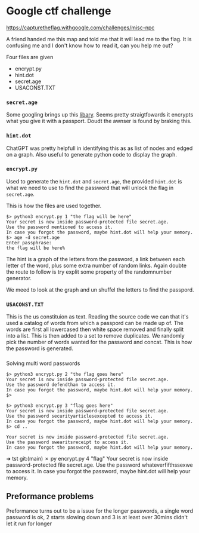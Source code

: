 # Google ctf challenge

https://capturetheflag.withgoogle.com/challenges/misc-npc

A friend handed me this map and told me that it will lead me to the flag.
It is confusing me and I don't know how to read it, can you help me out?

Four files are given

- encrypt.py
- hint.dot
- secret.age
- USACONST.TXT

### `secret.age`

Some googling brings up this [libary](git@github.com:znichola/google-ctf.git). Seems pretty straigtfowards it encrypts what you give it with a passport. Doudt the awnser is found by braking this.

### `hint.dot`

ChatGPT was pretty helpfull in identifying this as as list of nodes and edged on a graph. Also useful to generate python code to display the graph.

### `encrypt.py`

Used to generate the `hint.dot` and `secret.age`, the provided `hint.dot` is what we need to use to find the password that will unlock the flag in `secret.age`.

This is how the files are used together.

```
$> python3 encrypt.py 1 "the flag will be here"
Your secret is now inside password-protected file secret.age.
Use the password mentioned to access it.
In case you forgot the password, maybe hint.dot will help your memory.
$> age -d secret.age
Enter passphrase:
the flag will be here%
```

The hint is a graph of the letters from the password, a link between each letter of the word, plus some extra number of random links. Again doubte the route to follow is try explit some property of the randomnumber generator.

We meed to look at the graph and un shuffel the letters to find the passpord.

### `USACONST.TXT`

This is the us constituion as text. Reading the source code we can that it's used a catalog of words from which a passpord can be made up of. The words are first all lowercased then white space removed and finally split into a list. This is then added to a set to remove duplicates. We randomly pick the number of words wanted for the password and concat. This is how the password is generated.


###

Solving multi word passwords

```
$> python3 encrypt.py 2 "the flag goes here"
Your secret is now inside password-protected file secret.age.
Use the password defendthan to access it.
In case you forgot the password, maybe hint.dot will help your memory.
$>
```


```
$> python3 encrypt.py 3 "flag goes here"
Your secret is now inside password-protected file secret.age.
Use the password securityarticlesexcepted to access it.
In case you forgot the password, maybe hint.dot will help your memory.
$> cd ..
```

```
Your secret is now inside password-protected file secret.age.
Use the password swearitsreceipt to access it.
In case you forgot the password, maybe hint.dot will help your memory.
```

➜  tst git:(main) ✗ py encrypt.py 4 "flag"
Your secret is now inside password-protected file secret.age.
Use the password whateverfifthssexwe to access it.
In case you forgot the password, maybe hint.dot will help your memory.

## Preformance problems

Preformance turns out to be a issue for the longer passwords, a single word password is ok, 2 starts slowing down and 3 is at least over 30mins didn't let it run for longer
